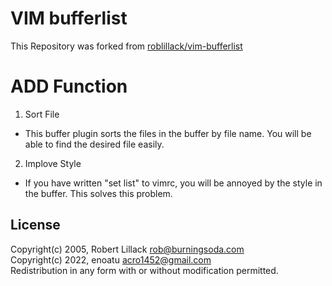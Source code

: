 VIM bufferlist
==============

This Repository was forked from [roblillack/vim-bufferlist](https://github.com/roblillack/vim-bufferlist)

ADD Function
============
1. Sort File
  - This buffer plugin sorts the files in the buffer by file name.
You will be able to find the desired file easily.
2. Implove Style
  - If you have written "set list" to vimrc, you will be annoyed by the style in the buffer.
This solves this problem.


License
-------

Copyright(c) 2005, Robert Lillack <rob@burningsoda.com>  
Copyright(c) 2022, enoatu <acro1452@gmail.com>  
Redistribution in any form with or without modification permitted.
